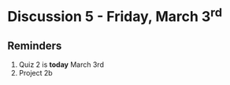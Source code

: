 # Discussion 5 - Friday, March 3<sup>rd</sup>

## Reminders
1. Quiz 2 is **today** March 3rd
2. Project 2b 